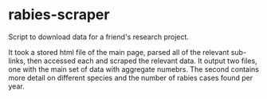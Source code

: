 # rabies-scraper
Script to download data for a friend's research project. 

It took a stored html file of the main page, parsed all of the relevant sub-links, then accessed each and scraped the relevant data. 
It output two files, one with the main set of data with aggregate numebrs.  The second contains more detail on different species and the number of rabies cases found per year. 
